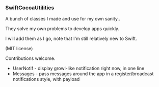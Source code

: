 ### SwiftCocoaUtilities

A bunch of classes I made and use for my own sanity..

They solve my own problems to develop apps quickly.

I will add them as I go, note that I'm still relatively new to Swift.

(MIT license)

Contributions welcome.

- UserNotif - display growl-like notification right now, in one line
- Messages - pass messages around the app in a register/broadcast notifications style, with payload
